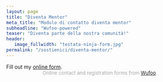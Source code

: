 ```yaml
---
layout: page
title: "Diventa Mentor"
meta_title: "Modulo di contatto diventa mentor"
subheadline: "Wufoo-powered"
teaser: "Diventa parte della nostra comunità!"
header:
   image_fullwidth: "testata-ninja-form.jpg"
permalink: "/sostienici/diventa-mentor/"
---
```

<div id="wufoo-z196vnqs04kfr0o">
Fill out my <a href="https://coderdojorimini.wufoo.com/forms/z196vnqs04kfr0o">online form</a>.
</div>
<div id="wuf-adv" style="font-family:inherit;font-size: small;color:#a7a7a7;text-align:center;display:block;">Online contact and registration forms from <a href="http://www.wufoo.com">Wufoo</a>.</div>
<script type="text/javascript">var z196vnqs04kfr0o;(function(d, t) {
var s = d.createElement(t), options = {
'userName':'coderdojorimini',
'formHash':'z196vnqs04kfr0o',
'autoResize':true,
'height':'1586',
'async':true,
'host':'wufoo.com',
'header':'show',
'ssl':true};
s.src = ('https:' == d.location.protocol ? 'https://' : 'http://') + 'www.wufoo.com/scripts/embed/form.js';
s.onload = s.onreadystatechange = function() {
var rs = this.readyState; if (rs) if (rs != 'complete') if (rs != 'loaded') return;
try { z196vnqs04kfr0o = new WufooForm();z196vnqs04kfr0o.initialize(options);z196vnqs04kfr0o.display(); } catch (e) {}};
var scr = d.getElementsByTagName(t)[0], par = scr.parentNode; par.insertBefore(s, scr);
})(document, 'script');</script>
